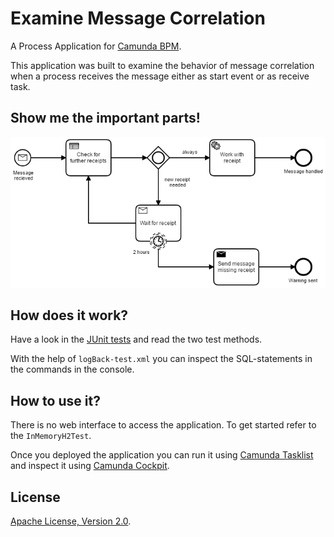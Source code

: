 # Examine Message Correlation
A Process Application for [Camunda BPM](http://docs.camunda.org).

This application was built to examine the behavior of message correlation when a process receives the message either as start event or as receive task.

## Show me the important parts!
![BPMN Process](src/main/resources/receipt-handling.png)

## How does it work?

Have a look in the [JUnit tests](src/test/java/com/camunda/consulting/correlate_message_question/nonarquillian/InMemoryH2Test.java) and read the two test methods.

With the help of `logBack-test.xml` you can inspect the SQL-statements in the commands in the console.

## How to use it?
There is no web interface to access the application.
To get started refer to the `InMemoryH2Test`.

Once you deployed the application you can run it using
[Camunda Tasklist](http://docs.camunda.org/latest/guides/user-guide/#tasklist)
and inspect it using
[Camunda Cockpit](http://docs.camunda.org/latest/guides/user-guide/#cockpit).

## License
[Apache License, Version 2.0](http://www.apache.org/licenses/LICENSE-2.0).

<!-- HTML snippet for index page
  <tr>
    <td><img src="snippets/correlate-message-question/src/main/resources/process.png" width="100"></td>
    <td><a href="snippets/correlate-message-question">Camunda BPM Process Application</a></td>
    <td>A Process Application for [Camunda BPM](http://docs.camunda.org).</td>
  </tr>
-->
<!-- Tweet
New @CamundaBPM example: Camunda BPM Process Application - A Process Application for [Camunda BPM](http://docs.camunda.org). https://github.com/camunda/camunda-consulting/tree/master/snippets/correlate-message-question
-->